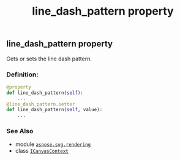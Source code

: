 ﻿---
title: line_dash_pattern property
second_title: Aspose.SVG for Python via .NET API References
description: 
type: docs
weight: 160
url: /python-net/aspose.svg.rendering/icanvascontext/line_dash_pattern/
is_root: false
---

## line_dash_pattern property


Gets or sets the line dash pattern.
### Definition:
```python
@property
def line_dash_pattern(self):
    ...
@line_dash_pattern.setter
def line_dash_pattern(self, value):
    ...
```

### See Also
* module [`aspose.svg.rendering`](../../)
* class [`ICanvasContext`](/svg/python-net/aspose.svg.rendering/icanvascontext)
